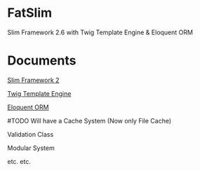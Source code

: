 # FatSlim
Slim Framework 2.6 with Twig Template Engine &amp; Eloquent ORM

# Documents
[Slim Framework 2](http://docs.slimframework.com/)

[Twig Template Engine](http://twig.sensiolabs.org/documentation)

[Eloquent ORM](https://laravel.com/docs/5.3/eloquent)

#TODO
Will have a Cache System (Now only File Cache)

Validation Class

Modular System

etc. etc.